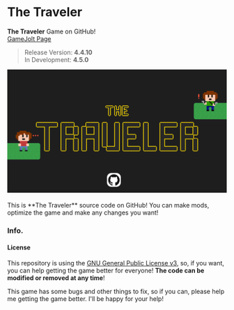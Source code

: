 # The Traveler
  **The Traveler** Game on GitHub! <br>
  <a href="https://gamejolt.com/games/ttraveler/796130">GameJolt Page</a>
  > Release Version: **4.4.10** <br>
  > In Development: **4.5.0**
<center>
<a href="https://gamejolt.com/games/ttraveler/796130">
<img src="https://github.com/notestudios/TheTraveler/blob/master/assets/images/BannerGitHub.png?raw=true" alt="The Traveler Logo"></a>
</center>
<br>
  This is **The Traveler** source code on GitHub! You can make mods, optimize the game 
and make any changes you want!

### Info.
  #### License
  This repository is using the <a href="https://www.gnu.org/licenses/gpl-3.0.en.html#license-text">
  GNU General Public License v3</a>, so, if you want, you 
  can help getting the game better for everyone! **The code can be modified or removed 
  at any time**!

  This game has some bugs and other things to fix, so if you can, please help me getting the game better. 
I'll be happy for your help!
